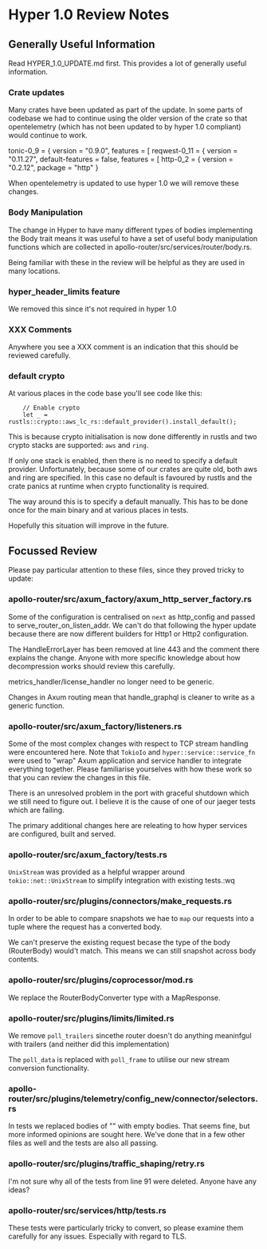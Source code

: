 # Hyper 1.0 Review Notes

## Generally Useful Information

Read HYPER_1.0_UPDATE.md first. This provides a lot of generally
useful information.

### Crate updates
Many crates have been updated as part of the update. In some parts of
codebase we had to continue using the older version of the crate so
that opentelemetry (which has not been updated to by hyper 1.0
compliant) would continue to work.

tonic-0_9 = { version = "0.9.0", features = [
reqwest-0_11 = { version = "0.11.27", default-features = false, features = [
http-0_2 = { version = "0.2.12", package = "http" }

When opentelemetry is updated to use hyper 1.0 we will remove these changes.

### Body Manipulation

The change in Hyper to have many different types of bodies implementing the
Body trait means it was useful to have a set of useful body manipulation
functions which are collected in apollo-router/src/services/router/body.rs.

Being familiar with these in the review will be helpful as they are used in
many locations.

### hyper_header_limits feature

We removed this since it's not required in hyper 1.0

### XXX Comments

Anywhere you see a XXX comment is an indication that this should be reviewed
carefully.

### default crypto

At various places in the code base you'll see code like this:
```
    // Enable crypto
    let _ = rustls::crypto::aws_lc_rs::default_provider().install_default();
```

This is because crypto initialisation is now done differently in rustls and
two crypto stacks are supported: `aws` and `ring`.

If only one stack is enabled, then there is no need to specify a default
provider. Unfortunately, because some of our crates are quite old, both
aws and ring are specified. In this case no default is favoured by rustls
and the crate panics at runtime when crypto functionality is required.

The way around this is to specify a default manually. This has to be done
once for the main binary and at various places in tests.

Hopefully this situation will improve in the future.

## Focussed Review

Please pay particular attention to these files, since they proved tricky
to update:

### apollo-router/src/axum_factory/axum_http_server_factory.rs

Some of the configuration is centralised on `next` as http_config and passed
to serve_router_on_listen_addr. We can't do that following the hyper update
because there are now different builders for Http1 or Http2 configuration.

The HandleErrorLayer has been removed at line 443 and the comment there
explains the change. Anyone with more specific knowledge about how
decompression works should review this carefully.

metrics_handler/license_handler no longer need to be generic.

Changes in Axum routing mean that handle_graphql is cleaner to write as a
generic function.

### apollo-router/src/axum_factory/listeners.rs

Some of the most complex changes with respect to TCP stream handling were
encountered here. Note that `TokioIo` and `hyper::service::service_fn` were
used to "wrap" Axum application and service handler to integrate everything
together. Please familiarise yourselves with how these work so that you
can review the changes in this file.

There is an unresolved problem in the port with graceful shutdown which we
still need to figure out. I believe it is the cause of one of our jaeger
tests which are failing.

The primary additional changes here are releating to how hyper services
are configured, built and served.

### apollo-router/src/axum_factory/tests.rs

`UnixStream` was provided as a helpful wrapper around `tokio::net::UnixStream`
to simplify integration with existing tests.:wq

### apollo-router/src/plugins/connectors/make_requests.rs

In order to be able to compare snapshots we hae to `map` our requests
into a tuple where the request has a converted body.

We can't preserve the existing request becase the type of the body (RouterBody)
would't match. This means we can still snapshot across body contents.

### apollo-router/src/plugins/coprocessor/mod.rs

We replace the RouterBodyConverter type with a MapResponse.

### apollo-router/src/plugins/limits/limited.rs

We remove `poll_trailers` sincethe router doesn't do anything meaninfgul with
trailers (and neither did this implementation)

The `poll_data` is replaced with `poll_frame` to utilise our new stream
conversion functionality.

### apollo-router/src/plugins/telemetry/config_new/connector/selectors.rs

In tests we replaced bodies of "" with empty bodies. That seems fine, but
more informed opinions are sought here. We've done that in a few other files
as well and the tests are also all passing.

### apollo-router/src/plugins/traffic_shaping/retry.rs

I'm not sure why all of the tests from line 91 were deleted. Anyone have any
ideas?

### apollo-router/src/services/http/tests.rs

These tests were particularly tricky to convert, so please examine them
carefully for any issues. Especially with regard to TLS.


